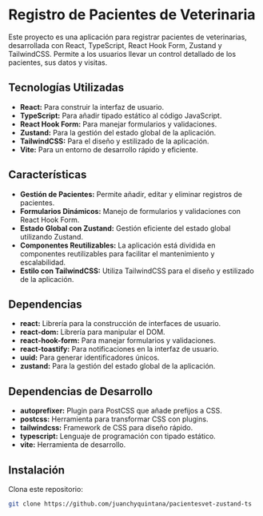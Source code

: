 # Registro de Pacientes de Veterinaria

Este proyecto es una aplicación para registrar pacientes de veterinarias, desarrollada con React, TypeScript, React Hook Form, Zustand y TailwindCSS. Permite a los usuarios llevar un control detallado de los pacientes, sus datos y visitas.

## Tecnologías Utilizadas
- **React:** Para construir la interfaz de usuario.
- **TypeScript:** Para añadir tipado estático al código JavaScript.
- **React Hook Form:** Para manejar formularios y validaciones.
- **Zustand:** Para la gestión del estado global de la aplicación.
- **TailwindCSS:** Para el diseño y estilizado de la aplicación.
- **Vite:** Para un entorno de desarrollo rápido y eficiente.

## Características
- **Gestión de Pacientes:** Permite añadir, editar y eliminar registros de pacientes.
- **Formularios Dinámicos:** Manejo de formularios y validaciones con React Hook Form.
- **Estado Global con Zustand:** Gestión eficiente del estado global utilizando Zustand.
- **Componentes Reutilizables:** La aplicación está dividida en componentes reutilizables para facilitar el mantenimiento y escalabilidad.
- **Estilo con TailwindCSS:** Utiliza TailwindCSS para el diseño y estilizado de la aplicación.

## Dependencias
- **react:** Librería para la construcción de interfaces de usuario.
- **react-dom:** Librería para manipular el DOM.
- **react-hook-form:** Para manejar formularios y validaciones.
- **react-toastify:** Para notificaciones en la interfaz de usuario.
- **uuid:** Para generar identificadores únicos.
- **zustand:** Para la gestión del estado global de la aplicación.

## Dependencias de Desarrollo
- **autoprefixer:** Plugin para PostCSS que añade prefijos a CSS.
- **postcss:** Herramienta para transformar CSS con plugins.
- **tailwindcss:** Framework de CSS para diseño rápido.
- **typescript:** Lenguaje de programación con tipado estático.
- **vite:** Herramienta de desarrollo.

## Instalación
Clona este repositorio:
```bash
git clone https://github.com/juanchyquintana/pacientesvet-zustand-ts
